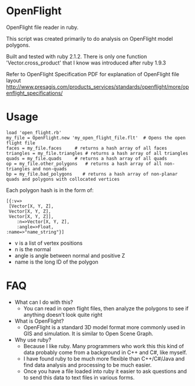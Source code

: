 OpenFlight
==========

OpenFlight file reader in ruby.

This script was created primarily to do analysis on OpenFlight model polygons.

Built and tested with ruby 2.1.2.
There is only one function 'Vector.cross_product' that I know was introduced after ruby 1.9.3

Refer to OpenFlight Specification PDF for explanation of OpenFlight file layout
http://www.presagis.com/products_services/standards/openflight/more/openflight_specifications/

# Usage

```
load 'open_flight.rb'
my_file = OpenFlight.new 'my_open_flight_file.flt'  # Opens the open flight file
faces = my_file.faces     # returns a hash array of all faces
triangles = my_file.triangles # returns a hash array of all triangles
quads = my_file.quads     # returns a hash array of all quads
op = my_file.other_polygons   # returns a hash array of all non-triangles and non-quads
bp = my_file.bad_polygons    # returns a hash array of non-planar quads and polygons with collocated vertices
```

Each polygon hash is in the form of:

```
[{:v=>
 [Vector[X, Y, Z],
 Vector[X, Y, Z],
 Vector[X, Y, Z]],
    :n=>Vector[X, Y, Z],
    :angle=>Float,
:name=>"name_string"}]
```

* v is a list of vertex positions
* n is the normal
* angle is angle between normal and positive Z
* name is the long ID of the polygon

# FAQ

* What can I do with this?
  * You can read in open flight files, then analyze the polygons to see if anything doesn't look quite right
* What is OpenFlight?
  * OpenFlight is a standard 3D model format more commonly used in GIS and simulation. It is similar to Open Scene Graph.
* Why use ruby?
  * Because I like ruby. Many programmers who work this this kind of data probably come from a background in C++ and C#, like myself.
  * I have found ruby to be much more flexible than C++/C#/Java and find data analysis and processing to be much easier.
  * Once you have a file loaded into ruby it easier to ask questions and to send this data to text files in various forms.
